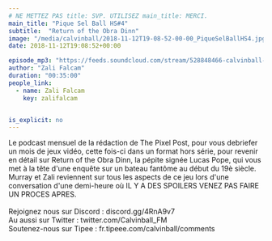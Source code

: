```yaml
---
# NE METTEZ PAS title: SVP. UTILISEZ main_title: MERCI.
main_title: "Pique Sel Ball HS#4"
subtitle:  "Return of the Obra Dinn"
image: "/media/calvinball/2018-11-12T19-08-52-00-00_PiqueSelBallHS4.jpg"
date: 2018-11-12T19:08:52+00:00

episode_mp3: "https://feeds.soundcloud.com/stream/528848466-calvinball-radio-pique-sel-ball-hs4-return-of-the-obra-dinn.mp3"
author: "Zali Falcam"
duration: "00:35:00"
people_link: 
  - name: Zali Falcam
    key: zalifalcam


is_explicit: no
---
```


<PodcastHeader/>

<!-- ECRIRE LA DESCRIPTION DE L'EPISODE SOUS CETTE LIGNE -->
Le podcast mensuel de la rédaction de The Pixel Post, pour vous debriefer un mois de jeux vidéo, cette fois-ci dans un format hors série, pour revenir en détail sur Return of the Obra Dinn, la pépite signée Lucas Pope, qui vous met à la tête d'une enquête sur un bateau fantôme au début du 19è siècle. Murray et Zali reviennent sur tous les aspects de ce jeu lors d'une conversation d'une demi-heure où IL Y A DES SPOILERS VENEZ PAS FAIRE UN PROCES APRES.<br><br>Rejoignez nous sur Discord : discord.gg/4RnA9v7<br>Au aussi sur Twitter : twitter.com/Calvinball_FM<br>Soutenez-nous sur Tipee : fr.tipeee.com/calvinball/comments


